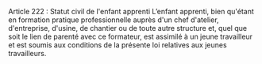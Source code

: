 Article 222 : Statut civil de l'enfant apprenti
L’enfant apprenti, bien qu'étant en formation pratique professionnelle auprès d'un chef d'atelier, d'entreprise, d'usine, de chantier ou de toute autre structure et, quel que soit le lien de parenté avec ce formateur, est assimilé à un jeune travailleur et est soumis aux conditions de la présente loi relatives aux jeunes travailleurs.